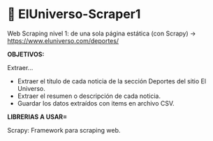 # 📰 ElUniverso-Scraper1
Web Scraping nivel 1: de una sola página estática (con Scrapy) -> https://www.eluniverso.com/deportes/

**OBJETIVOS:**

Extraer...

* Extraer el título de cada noticia de la sección Deportes del sitio El Universo.
* Extraer el resumen o descripción de cada noticia.
* Guardar los datos extraídos con items en archivo CSV.

**LIBRERIAS A USAR=**

Scrapy: Framework para scraping web.

